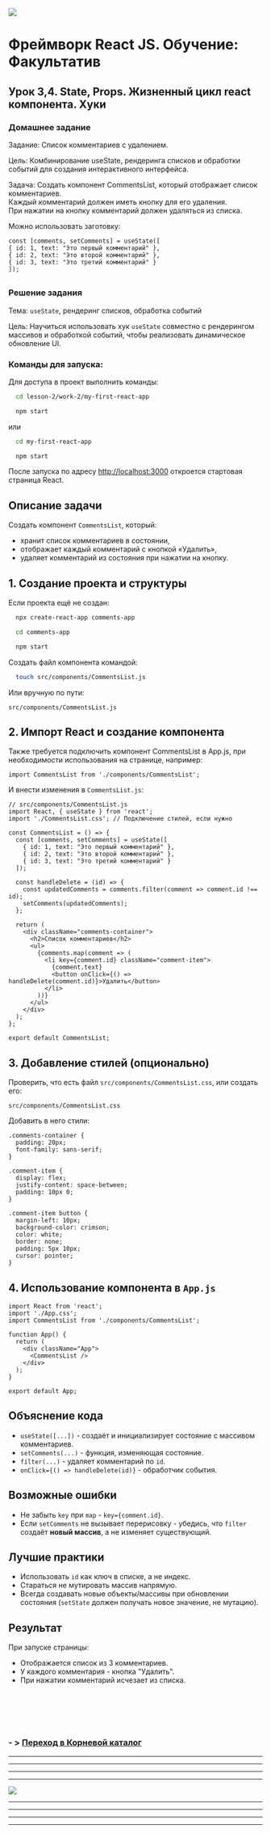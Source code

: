 ![](../assets/react-top.png)
# Фреймворк React JS. Обучение: Факультатив
## Урок 3,4. State, Props. Жизненный цикл react компонента. Хуки
### Домашнее задание

Задание: Список комментариев с удалением.

Цель: Комбинирование useState, рендеринга списков и обработки событий для создания интерактивного интерфейса.

Задача: Создать компонент CommentsList, который отображает список комментариев. <br> 
Каждый комментарий должен иметь кнопку для его удаления.  <br>
При нажатии на кнопку комментарий должен удаляться из списка. <br>

Можно использовать заготовку:
```
const [comments, setComments] = useState([
{ id: 1, text: "Это первый комментарий" },
{ id: 2, text: "Это второй комментарий" },
{ id: 3, text: "Это третий комментарий" }
]);
```

##
### Решение задания

Тема: `useState`, рендеринг списков, обработка событий  

Цель: Научиться использовать хук `useState` совместно с рендерингом массивов и обработкой событий, 
чтобы реализовать динамическое обновление UI.

### Команды для запуска:

Для доступа в проект выполнить команды:
```bash
  cd lesson-2/work-2/my-first-react-app
```
```bash
  npm start
```
или 
```bash
  cd my-first-react-app
```
```bash
  npm start
```

После запуска по адресу [http://localhost:3000](http://localhost:3000) откроется стартовая страница React.

##
## Описание задачи

Создать компонент `CommentsList`, который:

- хранит список комментариев в состоянии,
- отображает каждый комментарий с кнопкой «Удалить»,
- удаляет комментарий из состояния при нажатии на кнопку.

##
## 1. Создание проекта и структуры

Если проекта ещё не создан:

```bash
  npx create-react-app comments-app
```

```bash
  cd comments-app
```

```bash
  npm start
```

Создать файл компонента командой:

```bash
  touch src/components/CommentsList.js
```
Или вручную по пути:

```
src/components/CommentsList.js
```

##
## 2. Импорт React и создание компонента

Также требуется подключить компонент CommentsList в App.js, при необходимости использования на странице, например:

```
import CommentsList from './components/CommentsList';
```
И внести изменения в `CommentsList.js`:

```
// src/components/CommentsList.js
import React, { useState } from 'react';
import './CommentsList.css'; // Подключение стилей, если нужно

const CommentsList = () => {
  const [comments, setComments] = useState([
    { id: 1, text: "Это первый комментарий" },
    { id: 2, text: "Это второй комментарий" },
    { id: 3, text: "Это третий комментарий" }
  ]);

  const handleDelete = (id) => {
    const updatedComments = comments.filter(comment => comment.id !== id);
    setComments(updatedComments);
  };

  return (
    <div className="comments-container">
      <h2>Список комментариев</h2>
      <ul>
        {comments.map(comment => (
          <li key={comment.id} className="comment-item">
            {comment.text}
            <button onClick={() => handleDelete(comment.id)}>Удалить</button>
          </li>
        ))}
      </ul>
    </div>
  );
};

export default CommentsList;
```

##
## 3. Добавление стилей (опционально)

Проверить, что есть файл `src/components/CommentsList.css`, или создать его:

```
src/components/CommentsList.css
```

Добавить в него стили:

```
.comments-container {
  padding: 20px;
  font-family: sans-serif;
}

.comment-item {
  display: flex;
  justify-content: space-between;
  padding: 10px 0;
}

.comment-item button {
  margin-left: 10px;
  background-color: crimson;
  color: white;
  border: none;
  padding: 5px 10px;
  cursor: pointer;
}
```

##
## 4. Использование компонента в `App.js`

```
import React from 'react';
import './App.css';
import CommentsList from './components/CommentsList';

function App() {
  return (
    <div className="App">
      <CommentsList />
    </div>
  );
}

export default App;
```

##
## Объяснение кода

- `useState([...])` - создаёт и инициализирует состояние с массивом комментариев.
- `setComments(...)` - функция, изменяющая состояние.
- `filter(...)` - удаляет комментарий по `id`.
- `onClick={() => handleDelete(id)}` - обработчик события.

##
## Возможные ошибки

- Не забыть `key` при `map` - `key={comment.id}`.
- Если `setComments` не вызывает перерисовку - убедись, что `filter` создаёт **новый массив**, а не изменяет существующий.

##
## Лучшие практики

- Использовать `id` как ключ в списке, а не индекс.
- Стараться не мутировать массив напрямую.
- Всегда создавать новые объекты/массивы при обновлении состояния (`setState` должен получать новое значение, не мутацию).

##
## Результат

При запуске страницы:

- Отображается список из 3 комментариев.
- У каждого комментария - кнопка "Удалить".
- При нажатии комментарий исчезает из списка.

<br><br><br><br>
### - > [Переход в Корневой каталог](../README.md)
<hr><hr><hr><hr>

![](../assets/react.png)

<hr><hr><hr><hr>